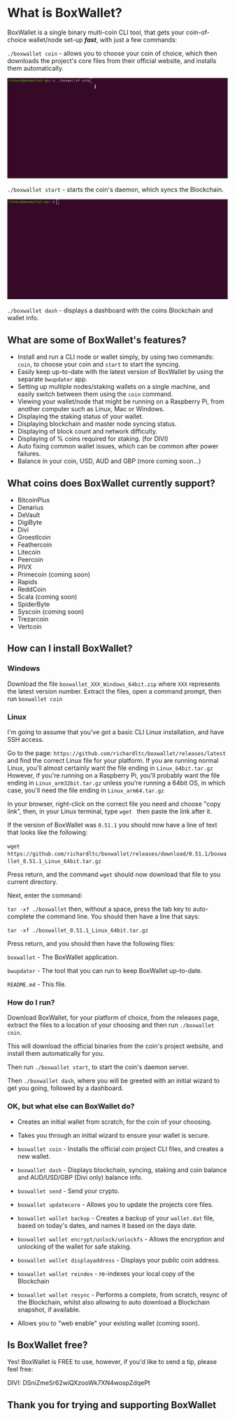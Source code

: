 # What is BoxWallet? #

BoxWallet is a single binary multi-coin CLI tool, that gets your coin-of-choice wallet/node set-up ***fast***, with just a few commands:

`./boxwallet coin` - allows you to choose your coin of choice, which then downloads the project's core files from their official website, and installs them automatically.

![alt text](img/coin.gif)

`./boxwallet start` - starts the coin's daemon, which syncs the Blockchain.

![alt text](img/start.gif)

`./boxwallet dash` - displays a dashboard with the coins Blockchain and wallet info.

## What are some of BoxWallet's features? ##

* Install and run a CLI node or wallet simply, by using two commands: `coin`, to choose your coin and `start` to start the syncing.
* Easily keep up-to-date with the latest version of BoxWallet by using the separate `bwupdater` app.
* Setting up multiple nodes/staking wallets on a single machine, and easily switch between them using the `coin` command.
* Viewing your wallet/node that might be running on a Raspberry Pi, from another computer such as Linux, Mac or Windows.
* Displaying the staking status of your wallet. 
* Displaying blockchain and master node syncing status.
* Displaying of block count and network difficulty.
* Displaying of % coins required for staking. (for DIVI)
* Auto fixing common wallet issues, which can be common after power failures.
* Balance in your coin, USD, AUD and GBP (more coming soon...)

## What coins does BoxWallet currently support?

* BitcoinPlus
* Denarius
* DeVault
* DigiByte
* Divi
* Groestlcoin
* Feathercoin
* Litecoin
* Peercoin
* PIVX
* Primecoin (coming soon)
* Rapids
* ReddCoin
* Scala (coming soon)
* SpiderByte
* Syscoin (coming soon)
* Trezarcoin
* Vertcoin

## How can I install BoxWallet?

### Windows

Download the file `boxwallet_XXX_Windows_64bit.zip` where `XXX` represents the latest version number.
Extract the files, open a command prompt, then run `boxwallet coin`

### Linux

I'm going to assume that you've got a basic CLI Linux installation, and have SSH access.

Go to the page: `https://github.com/richardltc/boxwallet/releases/latest` and find the correct Linux file for your platform.
If you are running normal Linux, you'll almost certainly want the file ending in `Linux_64bit.tar.gz`
However, if you're running on a Raspberry Pi, you'll probably want the file ending in `Linux_arm32bit.tar.gz` unless you're running a 64bit OS, in which case, you'll need the file ending in `Linux_arm64.tar.gz
`


In your browser, right-click on the correct file you need and choose "copy link", then, in your Linux terminal, type `wget ` then paste the link after it.

If the version of BoxWallet was `0.51.1` you should now have a line of text that looks like the following:

`wget https://github.com/richardltc/boxwallet/releases/download/0.51.1/boxwallet_0.51.1_Linux_64bit.tar.gz`

Press return, and the command `wget` should now download that file to you current directory.

Next, enter the command:

`tar -xf ./boxwallet` then, without a space, press the tab key to auto-complete the command line.
You should then have a line that says:

`tar -xf ./boxwallet_0.51.1_Linux_64bit.tar.gz`

Press return, and you should then have the following files:

`boxwallet` - The BoxWallet application.

`bwupdater` - The tool that you can run to keep BoxWallet up-to-date.

`README.md` - This file.

### How do I run? ###

Download BoxWallet, for your platform of choice, from the releases page, extract the files to a location of your choosing and then run `./boxwallet coin`.
 
This will download the official binaries from the coin's project website, and install them automatically for you.

Then run `./boxwallet start`, to start the coin's daemon server. 

Then  `./boxwallet dash`, where you will be greeted with an initial wizard to get you going, followed by a dashboard.

### OK, but what else can BoxWallet do? ###

* Creates an initial wallet from scratch, for the coin of your choosing.

* Takes you through an initial wizard to ensure your wallet is secure.

* `boxwallet coin` - Installs the official coin project CLI files, and creates a new wallet.

* `boxwallet dash` - Displays blockchain, syncing, staking and coin balance and AUD/USD/GBP (Divi only) balance info.

* `boxwallet send` - Send your crypto.

* `boxwallet updatecore` - Allows you to update the projects core files.

* `boxwallet wallet backup` - Creates a backup of your `wallet.dat` file, based on today's dates, and names it based on the days date.

* `boxwallet wallet encrypt/unlock/unlockfs` - Allows the encryption and unlocking of the wallet for safe staking.

* `boxwallet wallet displayaddress` - Displays your public coin address.

* `boxwallet wallet reindex` - re-indexes your local copy of the Blockchain

* `boxwallet wallet resync` - Performs a complete, from scratch, resync of the Blockchain, whilst also allowing to auto download a Blockchain snapshot, if available.


* Allows you to "web enable" your existing wallet (coming soon).

## Is BoxWallet free? ##

Yes! BoxWallet is FREE to use, however, if you'd like to send a tip, please feel free:

DIVI: DSniZmeSr62wiQXzooWk7XN4wospZdqePt

## Thank you for trying and supporting BoxWallet